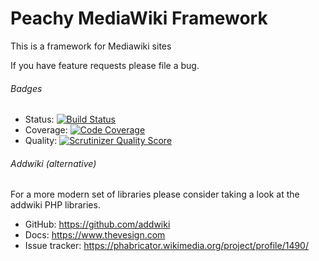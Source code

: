 Peachy MediaWiki Framework
=======

This is a framework for Mediawiki sites

If you have feature requests please file a bug.

###### Badges

* Status: [![Build Status](https://travis-ci.org/MW-Peachy/Peachy.svg?branch=master)](https://travis-ci.org/MW-Peachy/Peachy)
* Coverage: [![Code Coverage](https://scrutinizer-ci.com/g/MW-Peachy/Peachy/badges/coverage.png?s=c4f43d2284ed1fe068b692b9d7778f940912f2ee)](https://scrutinizer-ci.com/g/MW-Peachy/Peachy/)
* Quality: [![Scrutinizer Quality Score](https://scrutinizer-ci.com/g/MW-Peachy/Peachy/badges/quality-score.png?s=16084244d02ed6ee537ab1dbd1c7bc4310a30049)](https://scrutinizer-ci.com/g/MW-Peachy/Peachy/)

###### Addwiki (alternative)

For a more modern set of libraries please consider taking a look at the addwiki PHP libraries.

* GitHub: https://github.com/addwiki
* Docs: https://www.thevesign.com
* Issue tracker: https://phabricator.wikimedia.org/project/profile/1490/
